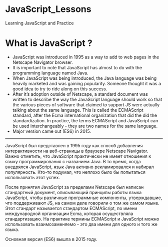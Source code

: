 # JavaScript_Lessons
Learning JavaScript and Practice


<h1>What is JavaScript ?</h1>

- JavaScript was introduced in 1995 as a way to add to web pages in the Netscape Navigator browser.
- It is important to note that JavaScript has almost to do with the programming language named Java.
- When JavaScript was being introduced, the Java language was being heavily marketed and was gaining popularity. Someone thought it was a good idea to try to ride along on this success.
- After it’s adoption outside of Netscape, a standard document was written to describe the way the JavaScript language should work so that the various pieces of software that claimed to support JS were actually talking about the same language. This is called the ECMAScript standard, after the Ecma international organization that did the did the standardization. In practice, the terms ECMAScript and JavaScript can be used interchangeably - they are two names for the same language.
- Major version came out (ES6) in 2015.

<hr>
JavaScript был представлен в 1995 году как способ добавления интерактивности на веб-страницы в браузере Netscape Navigator.
<br>
Важно отметить, что JavaScript практически не имеет отношения к языку программирования с названием Java. В то время, когда внедрялся JavaScript, язык Java активно рекламировался и набирал популярность. Кто-то подумал, что неплохо было бы попытаться использовать этот успех.

После принятия JavaScript за пределами Netscape был написан стандартный документ, описывающий принципы работы языка JavaScript, чтобы различные программные компоненты, утверждавшие, что поддерживают JS, на самом деле говорили о том же самом языке. Этот стандарт называется стандартом ECMAScript, по имени международной организации Ecma, которая осуществляла стандартизацию. На практике термины ECMAScript и JavaScript можно использовать взаимозаменяемо - это два имени для одного и того же языка.

Основная версия (ES6) вышла в 2015 году.
